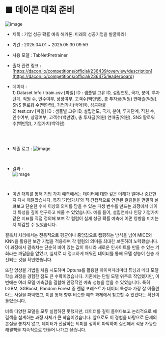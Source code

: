 # ■ 데이콘 대회 준비 
![image](https://github.com/user-attachments/assets/fa67248f-6ae2-4398-b23c-8b6c3b7b9212)

- 제목 : 기업 성공 확률 예측 해커톤: 미래의 성공기업을 발굴하라!
- 기간 :  2025.04.01 ~ 2025.05.30 09:59
- 사용 모델 : TabNetPretrainer
- 출처 관련 링크 : [https://dacon.io/competitions/official/236439/overview/description](https://dacon.io/competitions/official/236475/leaderboard)

- 데이터  : <br> 1) Dataset Info / train.csv [파일]
                   ID : 샘플별 고유 ID, 설립연도, 국가, 분야, 투자단계, 직원 수, 인수여부, 상장여부, 고객수(백만명), 총 투자금(억원)
                   연매출(억원), SNS 팔로워 수(백만명), 기업가치(백억원), 성공확률 <br>
                2) test.csv [파일]
                   ID : 샘플별 고유 ID, 설립연도, 국가, 분야, 투자단계, 직원 수, 인수여부, 상장여부, 고객수(백만명), 총 투자금(억원)
                   연매출(억원), SNS 팔로워 수(백만명), 기업가치(백억원)

 <br>
 <br>

- 제출 로그 :
  ![image](https://github.com/user-attachments/assets/341e0a6b-4407-4a6c-b757-604846e5021b)

<br>

- 결과 :<br>
  ![image](https://github.com/user-attachments/assets/8f72eec3-3c5c-4ad4-9c50-f61e01192afc)


  <br>

- 이번 대회를 통해 기업 가치 예측에서는 데이터에 대한 깊은 이해가 얼마나 중요한지 다시 깨달았습니다. 특히 ‘기업가치’와 직·간접적으로 연관된 컬럼들을 면밀히 살펴보고
  단순한 수치 이상의 의미를 담을 수 있는 파생 변수를 만드는 과정에서 데이터 특성을 깊이 연구하고 배울 수 있었습니다. 예를 들어, 설립연차나 인당 기업가치 같은 지표를 직접 정의해 보며
  각 컬럼이 실제 성공 확률 예측에 어떤 영향을 미치는지 체감할 수 있었습니다.

 결측치 처리에서는 전통적으로 평균이나 중앙값으로 캡핑하는 방식을 넘어 MICE와 KNN을 활용한 보간 기법을 적용하며 각 컬럼의 의미를 최대한 보존하려 노력했습니다. 
 이 과정에서 결측치는 단순히 비어 있는 값이 아니라 새로운 인사이트를 만들 수 있는 기회라는 깨달음을 얻었고, 실제로 더 정교하게 채워진 데이터를 통해 모델 성능이 한층 개선되는 것을 확인했습니다.

또한 앙상블 기법을 처음 시도하며 Optuna를 활용한 하이퍼파라미터 튜닝과 메타 모델 학습 과정을 경험한 점도 큰 수확이었습니다. 기존에는 단일 모델 위주로 작업했지만, 이번에는 여러 모델 예측값을 결합해 안정적인 예측 성능을 얻을 수 있었습니다. 
특히 LGBM, XGBoost, Random Forest 중 랜덤 포레스트가 데이터 특성과 가장 잘 어울린다는 사실을 파악했고, 이를 통해 향후 비슷한 예측 과제에서 참고할 수 있겠다는 확신이 들었습니다.

비록 다양한 모델을 모두 실험하진 못했지만, 데이터를 깊이 들여다보고 논리적으로 해결책을 설계하는 과정 자체가 큰 학습이었습니다. 앞으로도 이 경험을 바탕으로 문제의 본질을 놓치지 않고, 데이터가 전달하는 의미를 정확히 파악하며 실전에서
적용 가능한 해결책을 지속적으로 만들어 나가고 싶습니다.
